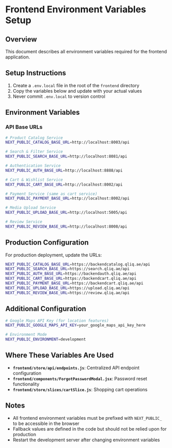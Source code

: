 # Frontend Environment Variables Setup

## Overview
This document describes all environment variables required for the frontend application.

## Setup Instructions

1. Create a `.env.local` file in the root of the `frontend` directory
2. Copy the variables below and update with your actual values
3. Never commit `.env.local` to version control

## Environment Variables

### API Base URLs

```bash
# Product Catalog Service
NEXT_PUBLIC_CATALOG_BASE_URL=http://localhost:8003/api

# Search & Filter Service
NEXT_PUBLIC_SEARCH_BASE_URL=http://localhost:8081/api

# Authentication Service
NEXT_PUBLIC_AUTH_BASE_URL=http://localhost:8888/api

# Cart & Wishlist Service
NEXT_PUBLIC_CART_BASE_URL=http://localhost:8002/api

# Payment Service (same as cart service)
NEXT_PUBLIC_PAYMENT_BASE_URL=http://localhost:8002/api

# Media Upload Service
NEXT_PUBLIC_UPLOAD_BASE_URL=http://localhost:5005/api

# Review Service
NEXT_PUBLIC_REVIEW_BASE_URL=http://localhost:8008/api
```

## Production Configuration

For production deployment, update the URLs:

```bash
NEXT_PUBLIC_CATALOG_BASE_URL=https://backendcatalog.qliq.ae/api
NEXT_PUBLIC_SEARCH_BASE_URL=https://search.qliq.ae/api
NEXT_PUBLIC_AUTH_BASE_URL=https://backendauth.qliq.ae/api
NEXT_PUBLIC_CART_BASE_URL=https://backendcart.qliq.ae/api
NEXT_PUBLIC_PAYMENT_BASE_URL=https://backendcart.qliq.ae/api
NEXT_PUBLIC_UPLOAD_BASE_URL=https://upload.qliq.ae/api
NEXT_PUBLIC_REVIEW_BASE_URL=https://review.qliq.ae/api
```

## Additional Configuration

```bash
# Google Maps API Key (for location features)
NEXT_PUBLIC_GOOGLE_MAPS_API_KEY=your_google_maps_api_key_here

# Environment Mode
NEXT_PUBLIC_ENVIRONMENT=development
```

## Where These Variables Are Used

- **`frontend/store/api/endpoints.js`**: Centralized API endpoint configuration
- **`frontend/components/ForgotPasswordModal.jsx`**: Password reset functionality
- **`frontend/store/slices/cartSlice.js`**: Shopping cart operations

## Notes

- All frontend environment variables must be prefixed with `NEXT_PUBLIC_` to be accessible in the browser
- Fallback values are defined in the code but should not be relied upon for production
- Restart the development server after changing environment variables

